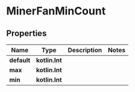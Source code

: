 
# MinerFanMinCount

## Properties
| Name | Type | Description | Notes |
| ------------ | ------------- | ------------- | ------------- |
| **default** | **kotlin.Int** |  |  |
| **max** | **kotlin.Int** |  |  |
| **min** | **kotlin.Int** |  |  |



